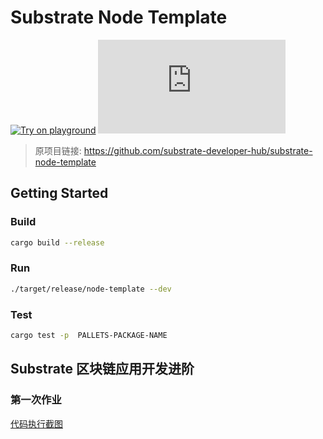 # Substrate Node Template

[![Try on playground](https://img.shields.io/badge/Playground-Node_Template-brightgreen?logo=Parity%20Substrate)](https://docs.substrate.io/playground/) [![Matrix](https://img.shields.io/matrix/substrate-technical:matrix.org)](https://matrix.to/#/#substrate-technical:matrix.org)

> 原项目链接: https://github.com/substrate-developer-hub/substrate-node-template

## Getting Started

### Build

```bash
cargo build --release
```

### Run

```bash
./target/release/node-template --dev
```

### Test

```bash
cargo test -p  PALLETS-PACKAGE-NAME
```

## Substrate 区块链应用开发进阶

### 第一次作业

[代码执行截图](https://p.qlogo.cn/qqmail_head/C6nnRGnPbvwlVslNHxDtemvOjTjEDAZ1kU7KNglZeRibZgJNQnGzfofwQmCIllxjZhUk6ibxA2ianA/0)